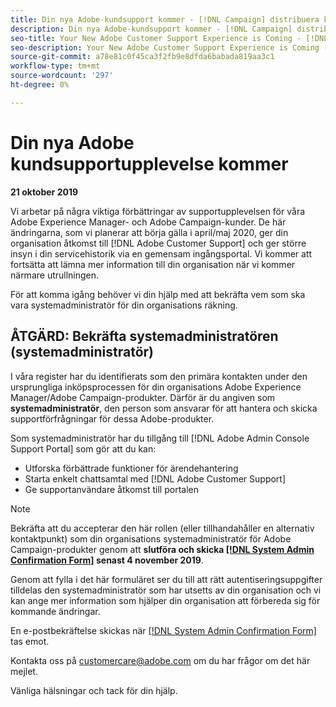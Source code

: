 ```yaml
---
title: Din nya Adobe-kundsupport kommer - [!DNL Campaign] distribuera kontakt
description: Din nya Adobe-kundsupport kommer - [!DNL Campaign] distribuera kontakt
seo-title: Your New Adobe Customer Support Experience is Coming - [!DNL Campaign] deploy contact
seo-description: Your New Adobe Customer Support Experience is Coming - [!DNL Campaign] deploy contact
source-git-commit: a78e81c0f45ca3f2fb9e8dfda6babada819aa3c1
workflow-type: tm+mt
source-wordcount: '297'
ht-degree: 0%

---
```



# Din nya Adobe kundsupportupplevelse kommer

**21 oktober 2019**

Vi arbetar på några viktiga förbättringar av supportupplevelsen för våra Adobe Experience Manager- och Adobe Campaign-kunder. De här ändringarna, som vi planerar att börja gälla i april/maj 2020, ger din organisation åtkomst till [!DNL Adobe Customer Support] och ger större insyn i din servicehistorik via en gemensam ingångsportal. Vi kommer att fortsätta att lämna mer information till din organisation när vi kommer närmare utrullningen.

För att komma igång behöver vi din hjälp med att bekräfta vem som ska vara systemadministratör för din organisations räkning.

## ÅTGÄRD: Bekräfta systemadministratören (systemadministratör)

I våra register har du identifierats som den primära kontakten under den ursprungliga inköpsprocessen för din organisations Adobe Experience Manager/Adobe Campaign-produkter. Därför är du angiven som **systemadministratör**, den person som ansvarar för att hantera och skicka supportförfrågningar för dessa Adobe-produkter.

Som systemadministratör har du tillgång till [!DNL Adobe Admin Console Support Portal] som gör att du kan:

* Utforska förbättrade funktioner för ärendehantering
* Starta enkelt chattsamtal med [!DNL Adobe Customer Support]
* Ge supportanvändare åtkomst till portalen

>[!NOTE]
>
>Bekräfta att du accepterar den här rollen (eller tillhandahåller en alternativ kontaktpunkt) som din organisations systemadministratör för Adobe Campaign-produkter genom att **slutföra och skicka [[!DNL System Admin Confirmation Form]](https://adobe.allegiancetech.com/cgi-bin/qwebcorporate.dll?idx=N5M8RY) senast 4 november 2019**.
>
>Genom att fylla i det här formuläret ser du till att rätt autentiseringsuppgifter tilldelas den systemadministratör som har utsetts av din organisation och vi kan ange mer information som hjälper din organisation att förbereda sig för kommande ändringar.

En e-postbekräftelse skickas när [[!DNL System Admin Confirmation Form]](https://adobe.allegiancetech.com/cgi-bin/qwebcorporate.dll?idx=N5M8RY) tas emot.

Kontakta oss på customercare@adobe.com om du har frågor om det här mejlet.

Vänliga hälsningar och tack för din hjälp.
